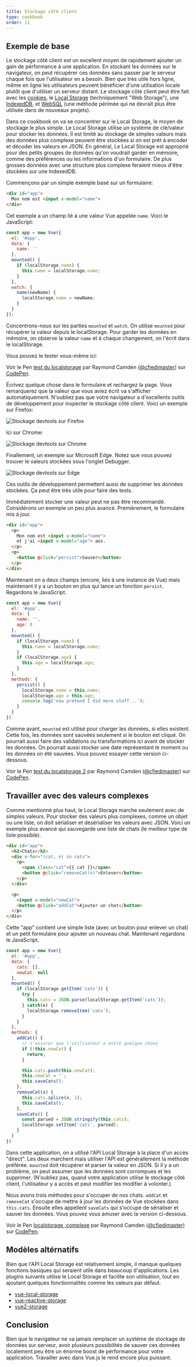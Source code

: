 ```yaml
---
title: Stockage côté client
type: cookbook
order: 11
---
```


## Exemple de base

Le stockage côté client est un excellent moyen de rapidement ajouter un gain de pérformance à une application. En stockant les données sur le navigateur, on peut récupérer ces données sans passer par le serveur chaque fois que l'utilisateur en a besoin. Bien que très utile hors ligne, même en ligne les utilisateurs peuvent bénéficier d'une utilisation locale plutôt que d'utiliser un serveur distant. Le stockage côté client peut être fait avec les [cookies](https://developer.mozilla.org/en-US/docs/Web/HTTP/Cookies), le [Local Storage](https://developer.mozilla.org/en-US/docs/Web/API/Web_Storage_API) (techniquement "Web Storage"), une [IndexedDB](https://developer.mozilla.org/en-US/docs/Web/API/IndexedDB_API), et [WebSQL](https://www.w3.org/TR/webdatabase/) (une méthode périmée qui ne devrait plus être utilisée dans de nouveaux projets).

Dans ce cookbook on va se concentrer sur le Local Storage, le moyen de stockage le plus simple. Le Local Storage utilise un système de clé/valeur pour stocker les données. Il est limité au stockage de simples valeurs mais des données plus complexe peuvent être stockées si on est prêt à encoder et décoder les valeurs en JSON. En général, Le Local Storage est approprié pour des petits groupes de données qu'on voudrait garder en mémoire, comme des préférences ou les informations d'un formulaire. De plus grosses données avec une structure plus complexe feraient mieux d'être stockées sur une IndexedDB.

Commençons par un simple exemple basé sur un formulaire:

``` html
<div id="app">
  Mon nom est <input v-model="name">
</div>
```

Cet exemple a un champ lié à une valeur Vue appelée `name`. Voici le JavaScript:

``` js
const app = new Vue({
  el: '#app',
  data: {
    name: ''
  },
  mounted() {
    if (localStorage.name) {
      this.name = localStorage.name;
    }
  },
  watch: {
    name(newName) {
      localStorage.name = newName;
    }
  }
});
```

Concentrons-nous sur les parties `mounted` et `watch`. On utilise `mounted` pour récupérer la valeur depuis le localStorage. Pour garder les données en mémoire, on observe la valeur `name` et à chaque changement, on l'écrit dans le localStorage.

Vous pouvez le tester vous-même ici:

<p data-height="265" data-theme-id="0" data-slug-hash="KodaKb" data-default-tab="js,result" data-user="cfjedimaster" data-embed-version="2" data-pen-title="testing localstorage" class="codepen">Voir le Pen <a href="https://codepen.io/cfjedimaster/pen/KodaKb/">test du localstorage</a> par Raymond Camden (<a href="https://codepen.io/cfjedimaster">@cfjedimaster</a>) sur <a href="https://codepen.io">CodePen</a>.</p>
<script async src="https://static.codepen.io/assets/embed/ei.js"></script>

Écrivez quelque chose dans le formulaire et rechargez la page. Vous remarquerez que la valeur que vous aviez écrit va s'afficher automatiquement. N'oubliez pas que votre navigateur a d'excellents outils de développement pour inspecter le stockage côté client. Voici un exemple sur Firefox:

![Stockage devtools sur Firefox](/images/devtools-storage.png)

Ici sur Chrome:

![Stockage devtools sur Chrome](/images/devtools-storage-chrome.png)

Finallement, un exemple sur Microsoft Edge. Notez que vous pouvez trouver le valeurs stockées sous l'onglet Debugger.

![Stockage devtools sur Edge](/images/devtools-storage-edge.png)

<p class="tip">Ces outils de développement permettent aussi de supprimer les données stockées. Ça peut être très utile pour faire des tests.</p>

Immédiatement stocker une valeur peut ne pas être recommandé. Considérons un exemple un peu plus avancé. Premièrement, le formulaire mis à jour.

``` html
<div id="app">
  <p>
    Mon nom est <input v-model="name">
    et j'ai <input v-model="age"> ans.
  </p>
  <p>
    <button @click="persist">Sauver</button>
  </p>
</div>
```

Maintenant on a deux champs (encore, liés à une instance de Vue) mais maintenant il y a un bouton en plus qui lance un fonction `persist`. Regardons le JavaScript.

``` js
const app = new Vue({
  el: '#app',
  data: {
    name: '',
    age: 0
  },
  mounted() {
    if (localStorage.name) {
      this.name = localStorage.name;
    }
    if (localStorage.age) {
      this.age = localStorage.age;
    }
  },
  methods: {
    persist() {
      localStorage.name = this.name;
      localStorage.age = this.age;
      console.log('now pretend I did more stuff...');
    }
  }
})
```

Comme avant, `mounted` est utilisé pour charger les données, si elles existent. Cette fois, les données sont sauvées seulement si le bouton est cliqué. On pourrait aussi faire des validations ou transformations ici avant de stocker les données. On pourrait aussi stocker une date représentant le moment ou les données on été sauvées. Vous pouvez essayer cette version ci-dessous.

<p data-height="265" data-theme-id="0" data-slug-hash="rdOjLN" data-default-tab="js,result" data-user="cfjedimaster" data-embed-version="2" data-pen-title="testing localstorage 2" class="codepen">Voir le Pen <a href="https://codepen.io/cfjedimaster/pen/rdOjLN/">test du localstorage 2</a> par Raymond Camden (<a href="https://codepen.io/cfjedimaster">@cfjedimaster</a>) sur <a href="https://codepen.io">CodePen</a>.</p>
<script async src="https://static.codepen.io/assets/embed/ei.js"></script>

## Travailler avec des valeurs complexes

Comme mentionné plus haut, le Local Storage marche seulement avec de simples valeurs. Pour stocker des valeurs plus complexes, comme un objet ou une liste, on doit sérialiser et désérialiser les valeurs avec JSON. Voici un exemple plus avancé qui sauvegarde une liste de chats (le meilleur type de liste possible).

``` html
<div id="app">
  <h2>Chats</h2>
  <div v-for="(cat, n) in cats">
    <p>
      <span class="cat">{{ cat }}</span>
      <button @click="removeCat(n)">Enlever</button>
    </p>
  </div>

  <p>
    <input v-model="newCat">
    <button @click="addCat">Ajouter un chat</button>
  </p>
</div>
```

Cette "app" contient une simple liste (avec un bouton pour enlever un chat) et un petit formulaire pour ajouter un nouveau chat. Maintenant regardons le JavaScript.

``` js
const app = new Vue({
  el: '#app',
  data: {
    cats: [],
    newCat: null
  },
  mounted() {
    if (localStorage.getItem('cats')) {
      try {
        this.cats = JSON.parse(localStorage.getItem('cats'));
      } catch(e) {
        localStorage.removeItem('cats');
      }
    }
  },
  methods: {
    addCat() {
      // s'assurer que l'utilisateur a entré quelque chose
      if (!this.newCat) {
        return;
      }

      this.cats.push(this.newCat);
      this.newCat = '';
      this.saveCats();
    },
    removeCat(x) {
      this.cats.splice(x, 1);
      this.saveCats();
    },
    saveCats() {
      const parsed = JSON.stringify(this.cats);
      localStorage.setItem('cats', parsed);
    }
  }
})
```

Dans cette application, on a utilisé l'API Local Storage à la place d'un accès "direct". Les deux marchent mais utiliser l'API est générallement la méthode préférée. `mounted` doit récupérer et parser la valeur en JSON. Si il y a un problème, on peut assumer que les données sont corrompues et les supprimer. (N'oubliez pas, quand votre application utilise le stockage côté client, l'utilisateur y a accès et peut modifier les modifier à volonter.)

Nous avons trois méthodes pour s'occuper de nos chats. `addCat` et `removeCat` s'occupe de mettre à jour les données de Vue stockées dans `this.cats`. Ensuite elles appellent `saveCats` qui s'occupe de sérialiser et sauver les données. Vous pouvez vous amuser avec la version ci-dessous.

<p data-height="265" data-theme-id="0" data-slug-hash="qoYbyW" data-default-tab="js,result" data-user="cfjedimaster" data-embed-version="2" data-pen-title="localstorage, complex" class="codepen">Voir le Pen <a href="https://codepen.io/cfjedimaster/pen/qoYbyW/">localstorage, complexe</a> par Raymond Camden (<a href="https://codepen.io/cfjedimaster">@cfjedimaster</a>) sur <a href="https://codepen.io">CodePen</a>.</p>
<script async src="https://static.codepen.io/assets/embed/ei.js"></script>

## Modèles altérnatifs

Bien que l'API Local Storage est relativement simple, il manque quelques fonctions basiques qui seraient utile dans beaucoup d'applications. Les plugins suivants utilise le Local Storage et facilite son utilisation, tout en ajoutant quelques fonctionnalités comme les valeurs par défaut.

* [vue-local-storage](https://github.com/pinguinjkeke/vue-local-storage)
* [vue-reactive-storage](https://github.com/ropbla9/vue-reactive-storage)
* [vue2-storage](https://github.com/yarkovaleksei/vue2-storage)

## Conclusion

Bien que le navigateur ne va jamais remplacer un système de stockage de données sur serveur, avoir plusieurs possibilités de sauver ces données localement peu être un énorme boost de pérformance pour votre application. Travailler avec dans Vue.js le rend encore plus puissant.
